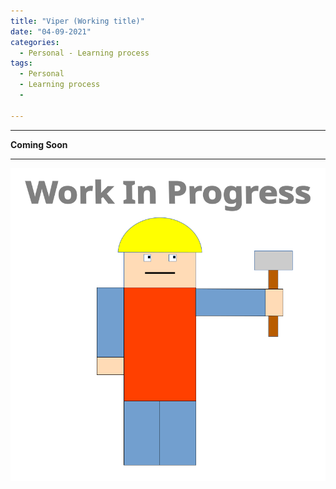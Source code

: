 ```yaml
---
title: "Viper (Working title)"
date: "04-09-2021"
categories:
  - Personal - Learning process
tags:
  - Personal
  - Learning process
  - 

---
```


***

<strong>Coming Soon</strong>

***
<!--Python-->
![WIP](/assets/images/common/WIP.png)